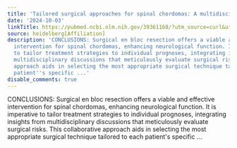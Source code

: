 ```yaml
---
title: 'Tailored surgical approaches for spinal chordomas: A multidisciplinary perspective'
date: '2024-10-03'
linkTitle: https://pubmed.ncbi.nlm.nih.gov/39361168/?utm_source=curl&utm_medium=rss&utm_campaign=pubmed-2&utm_content=1FakS-2QOkCT8HsMOQP1bCRQ4YzyumYOmxmF0moLsQ3dFB1E9V&fc=20220326224207&ff=20241003195209&v=2.18.0.post9+e462414
source: heidelberg[Affiliation]
description: 'CONCLUSIONS: Surgical en bloc resection offers a viable and effective
  intervention for spinal chordomas, enhancing neurological function. It is imperative
  to tailor treatment strategies to individual prognoses, integrating insights from
  multidisciplinary discussions that meticulously evaluate surgical risks. This collaborative
  approach aids in selecting the most appropriate surgical technique tailored to each
  patient''s specific ...'
disable_comments: true
---
```

CONCLUSIONS: Surgical en bloc resection offers a viable and effective intervention for spinal chordomas, enhancing neurological function. It is imperative to tailor treatment strategies to individual prognoses, integrating insights from multidisciplinary discussions that meticulously evaluate surgical risks. This collaborative approach aids in selecting the most appropriate surgical technique tailored to each patient's specific ...